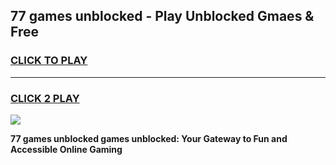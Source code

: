 
## 77 games unblocked - Play Unblocked Gmaes & Free
<h3>
<a href="https://premium.freeplayer.one?title=77_games_unblocked&ref=20F">CLICK TO PLAY</a></h3>
<hr>

<h3>
<a href="https://premium.freeplayer.one?title=77_games_unblocked&ref=20F">CLICK 2 PLAY</a>
  
</h3>

<a href="https://premium.freeplayer.one?title=77_games_unblocked&ref=20F/"><img src="https://clearcache.store/games.png"></a>


**77 games unblocked games unblocked: Your Gateway to Fun and Accessible Online Gaming**
